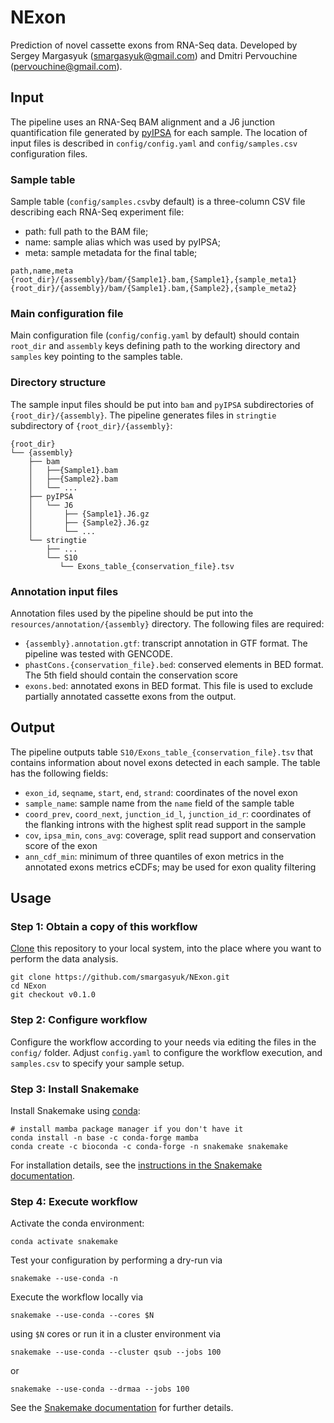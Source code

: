 # NExon

Prediction of novel cassette exons from RNA-Seq data. Developed by Sergey Margasyuk (smargasyuk@gmail.com) and Dmitri Pervouchine (pervouchine@gmail.com).

## Input

The pipeline uses an RNA-Seq BAM alignment and a J6 junction quantification file generated by [pyIPSA](https://github.com/pervouchinelab/pyIPSA) for each sample. The location of input files is described in `config/config.yaml` and `config/samples.csv` configuration files. 

### Sample table

Sample table (`config/samples.csv`by default) is a three-column CSV file describing each RNA-Seq experiment file:
 + path: full path to the BAM file;
 + name: sample alias which was used by pyIPSA;
 + meta: sample metadata for the final table;

```
path,name,meta
{root_dir}/{assembly}/bam/{Sample1}.bam,{Sample1},{sample_meta1}
{root_dir}/{assembly}/bam/{Sample1}.bam,{Sample2},{sample_meta2}
```

### Main configuration file

 Main configuration file (`config/config.yaml` by default) should contain `root_dir` and `assembly` keys defining path to the working directory and `samples` key pointing to the samples table.

### Directory structure

The sample input files should be put into `bam` and `pyIPSA` subdirectories of `{root_dir}/{assembly}`. The pipeline generates files in `stringtie` subdirectory of `{root_dir}/{assembly}`:

```
{root_dir}
└── {assembly}
    ├── bam
    │   ├──{Sample1}.bam
    │   ├──{Sample2}.bam
    │   └── ...
    ├── pyIPSA
    │   └── J6
    │       ├── {Sample1}.J6.gz
    │       ├── {Sample2}.J6.gz
    │       └── ...
    └── stringtie
        ├── ...
        └── S10
           └── Exons_table_{conservation_file}.tsv
```

### Annotation input files

Annotation files used by the pipeline should be put into the `resources/annotation/{assembly}` directory. The following files are required:

+ `{assembly}.annotation.gtf`: transcript annotation in GTF format. The pipeline was tested with GENCODE.
+ `phastCons.{conservation_file}.bed`: conserved elements in BED format. The 5th field should contain the conservation score
+ `exons.bed`: annotated exons in BED format. This file is used to exclude partially annotated cassette exons from the output.


## Output

The pipeline outputs table `S10/Exons_table_{conservation_file}.tsv` that contains information about novel exons detected in each sample. The table has the following fields:

+ `exon_id`, `seqname`, `start`, `end`, `strand`: coordinates of the novel exon
+ `sample_name`: sample name from the `name` field of the sample table
+ `coord_prev`, `coord_next`, `junction_id_l`, `junction_id_r`: coordinates of the flanking introns with the highest split read support in the sample
+ `cov`, `ipsa_min`, `cons_avg`: coverage, split read support and conservation score of the exon
+ `ann_cdf_min`: minimum of three quantiles of exon metrics in the annotated exons metrics eCDFs; may be used for exon quality filtering

## Usage

### Step 1: Obtain a copy of this workflow

[Clone](https://help.github.com/en/articles/cloning-a-repository) this repository to your local system, into the place where you want to perform the data analysis.

    git clone https://github.com/smargasyuk/NExon.git
    cd NExon
    git checkout v0.1.0

### Step 2: Configure workflow

Configure the workflow according to your needs via editing the files in the `config/` folder. Adjust `config.yaml` to configure the workflow execution, and `samples.csv` to specify your sample setup.

### Step 3: Install Snakemake

Install Snakemake using [conda](https://conda.io/projects/conda/en/latest/user-guide/install/index.html):

    # install mamba package manager if you don't have it
    conda install -n base -c conda-forge mamba
    conda create -c bioconda -c conda-forge -n snakemake snakemake

For installation details, see the [instructions in the Snakemake documentation](https://snakemake.readthedocs.io/en/stable/getting_started/installation.html).

### Step 4: Execute workflow

Activate the conda environment:

    conda activate snakemake

Test your configuration by performing a dry-run via

    snakemake --use-conda -n

Execute the workflow locally via

    snakemake --use-conda --cores $N

using `$N` cores or run it in a cluster environment via

    snakemake --use-conda --cluster qsub --jobs 100

or

    snakemake --use-conda --drmaa --jobs 100

See the [Snakemake documentation](https://snakemake.readthedocs.io/en/stable/executable.html) for further details.